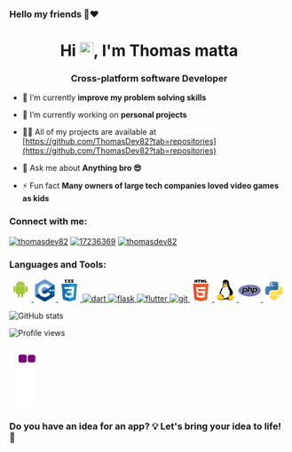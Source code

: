 ### Hello my friends 👋❤️


<h1 align="center">Hi <img src="https://media.giphy.com/media/hvRJCLFzcasrR4ia7z/giphy.gif" width="25px" height ="25px">, I'm Thomas matta</h1>
<h3 align="center">Cross-platform software Developer</h3>

- 🌱 I’m currently **improve my problem solving skills**

- 🔭 I’m currently working on **personal projects**

- 👨‍💻 All of my projects are available at [https://github.com/ThomasDev82?tab=repositories](https://github.com/ThomasDev82?tab=repositories)

- 💬 Ask me about **Anything bro 😎**

- ⚡ Fun fact **Many owners of large tech companies loved video games as kids**

<h3 align="left">Connect with me:</h3>
<p align="left">
<a href="https://codepen.io/thomasdev82" target="blank"><img align="center" src="https://raw.githubusercontent.com/rahuldkjain/github-profile-readme-generator/master/src/images/icons/Social/codepen.svg" alt="thomasdev82" height="30" width="40" /></a>
<a href="https://stackoverflow.com/users/17236369" target="blank"><img align="center" src="https://raw.githubusercontent.com/rahuldkjain/github-profile-readme-generator/master/src/images/icons/Social/stack-overflow.svg" alt="17236369" height="30" width="40" /></a>
<a href="https://codeforces.com/profile/thomasdev82" target="blank"><img align="center" src="https://raw.githubusercontent.com/rahuldkjain/github-profile-readme-generator/master/src/images/icons/Social/codeforces.svg" alt="thomasdev82" height="30" width="40" /></a>
</p>

<h3 align="left">Languages and Tools:</h3>
<p align="left"> <a href="https://developer.android.com" target="_blank" rel="noreferrer"> <img src="https://raw.githubusercontent.com/devicons/devicon/master/icons/android/android-original-wordmark.svg" alt="android" width="40" height="40"/> </a> <a href="https://www.w3schools.com/cpp/" target="_blank" rel="noreferrer"> <img src="https://raw.githubusercontent.com/devicons/devicon/master/icons/cplusplus/cplusplus-original.svg" alt="cplusplus" width="40" height="40"/> </a> <a href="https://www.w3schools.com/css/" target="_blank" rel="noreferrer"> <img src="https://raw.githubusercontent.com/devicons/devicon/master/icons/css3/css3-original-wordmark.svg" alt="css3" width="40" height="40"/> </a> <a href="https://dart.dev" target="_blank" rel="noreferrer"> <img src="https://www.vectorlogo.zone/logos/dartlang/dartlang-icon.svg" alt="dart" width="40" height="40"/> </a> <a href="https://flask.palletsprojects.com/" target="_blank" rel="noreferrer"> <img src="https://www.vectorlogo.zone/logos/pocoo_flask/pocoo_flask-icon.svg" alt="flask" width="40" height="40"/> </a> <a href="https://flutter.dev" target="_blank" rel="noreferrer"> <img src="https://www.vectorlogo.zone/logos/flutterio/flutterio-icon.svg" alt="flutter" width="40" height="40"/> </a> <a href="https://git-scm.com/" target="_blank" rel="noreferrer"> <img src="https://www.vectorlogo.zone/logos/git-scm/git-scm-icon.svg" alt="git" width="40" height="40"/> </a> <a href="https://www.w3.org/html/" target="_blank" rel="noreferrer"> <img src="https://raw.githubusercontent.com/devicons/devicon/master/icons/html5/html5-original-wordmark.svg" alt="html5" width="40" height="40"/> </a> <a href="https://www.linux.org/" target="_blank" rel="noreferrer"> <img src="https://raw.githubusercontent.com/devicons/devicon/master/icons/linux/linux-original.svg" alt="linux" width="40" height="40"/> </a> <a href="https://www.php.net" target="_blank" rel="noreferrer"> <img src="https://raw.githubusercontent.com/devicons/devicon/master/icons/php/php-original.svg" alt="php" width="40" height="40"/> </a> <a href="https://www.python.org" target="_blank" rel="noreferrer"> <img src="https://raw.githubusercontent.com/devicons/devicon/master/icons/python/python-original.svg" alt="python" width="40" height="40"/> </a> </p>



![GitHub stats](https://github-readme-stats.vercel.app/api?username=ThomasDev82&show_icons=true)  

![Profile views](https://gpvc.arturio.dev/ThomasDev82)  

![snake gif](https://github.com/itsherifAhmed/itsherifAhmed/blob/output/github-contribution-grid-snake.gif)

### Do you have an idea for an app? :bulb: Let's bring your idea to life! :tada:
